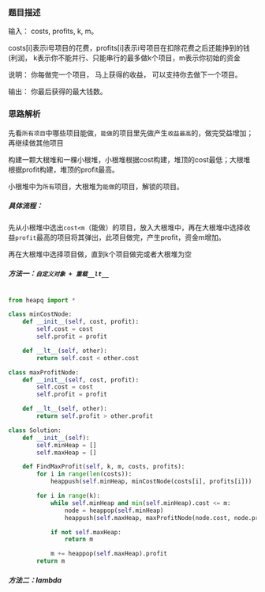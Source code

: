 ### 题目描述

输入： costs, profits, k, m。 

costs[i]表示i号项目的花费，profits[i]表示i号项目在扣除花费之后还能挣到的钱(利润， k表示你不能并行、只能串行的最多做k个项目，m表示你初始的资金

说明： 你每做完一个项目， 马上获得的收益， 可以支持你去做下一个项目。

输出： 你最后获得的最大钱数。

### 思路解析

先看`所有项目`中哪些项目能做，`能做`的项目里先做产生`收益最高`的，做完受益增加；再继续做其他项目

构建一颗大根堆和一棵小根堆，小根堆根据cost构建，堆顶的cost最低；大根堆根据profit构建，堆顶的profit最高。

小根堆中为`所有`项目，大根堆为`能做`的项目，解锁的项目。

##### 具体流程：

先从小根堆中选出`cost<m`（能做）的项目，放入大根堆中，再在大根堆中选择收益`profit`最高的项目将其弹出，此项目做完，产生profit，资金m增加。

再在大根堆中选择项目做，直到k个项目做完或者大根堆为空

##### 方法一：`自定义对象 + 重载__lt__`

```python

from heapq import *

class minCostNode:
    def __init__(self, cost, profit):
        self.cost = cost
        self.profit = profit

    def __lt__(self, other):
        return self.cost < other.cost

class maxProfitNode:
    def __init__(self, cost, profit):
        self.cost = cost
        self.profit = profit

    def __lt__(self, other):
        return self.profit > other.profit

class Solution:
    def __init__(self):
        self.minHeap = []
        self.maxHeap = []

    def FindMaxProfit(self, k, m, costs, profits):
        for i in range(len(costs)):
            heappush(self.minHeap, minCostNode(costs[i], profits[i]))

        for i in range(k):
            while self.minHeap and min(self.minHeap).cost <= m:
                node = heappop(self.minHeap)
                heappush(self.maxHeap, maxProfitNode(node.cost, node.profit))

            if not self.maxHeap:
                return m

            m += heappop(self.maxHeap).profit
        return m

```

##### 方法二：lambda

